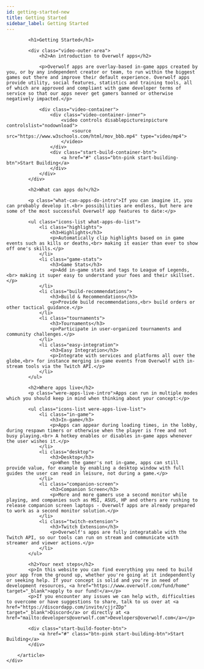 ```yaml
---
id: getting-started-new
title: Getting Started
sidebar_label: Getting Started
---
```


<main>
    <div class="getting-started-container">
        <article class="getting-started-article">

            <h1>Getting Started</h1>

            <div class="video-outer-area">
                <h2>An introduction to Overwolf apps</h2>

                <p>Overwolf apps are overlay-based in-game apps created by you, or by any independent creator or team, to run within the biggest games out there and improve their default experience. Overwolf apps provide utility, social features, statistics and training tools, all of which are approved and compliant with game developer terms of service so that our apps never get gamers banned or otherwise negatively impacted.</p>

                <div class="video-container">
                    <div class="video-container-inner">
                        <video controls disablepictureinpicture controlslist="nodownload">
                            <source src="https://www.w3schools.com/html/mov_bbb.mp4" type="video/mp4">
                        </video>
                    </div>
                    <div class="start-build-container-btn">
                        <a href="#" class="btn-pink start-building-btn">Start Building</a>
                    </div>
                </div>
            </div>

            <h2>What can apps do?</h2>

            <p class="what-can-apps-do-intro">If you can imagine it, you can probably develop it.<br> possibilities are endless, but here are some of the most successful Overwolf app features to date:</p>

            <ul class="icons-list what-apps-do-list">
                <li class="highlights">
                    <h3>Highlights</h3>
                    <p>Automatically clip highlights based on in game events such as kills or deaths,<br> making it easier than ever to show off one's skills.</p>
                </li>
                <li class="game-stats">
                    <h3>Game Stats</h3>
                    <p>Add in-game stats and tags to League of Legends,<br> making it super easy to understand your foes and their skillset.</p>
                </li>
                <li class="build-recommendations">
                    <h3>Build & Recommendations</h3>
                    <p>Provide build recommendations,<br> build orders or other tactical guidance.</p>
                </li>
                <li class="tournaments">
                    <h3>Tournaments</h3>
                    <p>Participate in user-organized tournaments and community challenges.</p>
                </li>
                <li class="easy-integration">
                    <h3>Easy Integration</h3>
                    <p>Integrate with services and platforms all over the globe,<br> for instance merging in-game events from Overwolf with in-stream tools via the Twitch API.</p>
                </li>
            </ul>

            <h2>Where apps live</h2>
            <p class="were-apps-live-intro">Apps can run in multiple modes which you should keep in mind when thinking about your concept:</p>

            <ul class="icons-list were-apps-live-list">
                <li class="in-game">
                    <h3>In-game</h3>
                    <p>Apps can appear during loading times, in the lobby, during respawn timers or otherwise when the player is free and not busy playing.<br> A hotkey enables or disables in-game apps whenever the user wishes it.</p>
                </li>
                <li class="desktop">
                    <h3>Desktop</h3>
                    <p>When the gamer's not in-game, apps can still provide value, for example by enabling a desktop window with full guides the user can read in leisure, not during a game.</p>
                </li>
                <li class="companion-screen">
                    <h3>Companion Screen</h3>
                    <p>More and more gamers use a second monitor while playing, and companies such as MSI, ASUS, HP and others are rushing to release companion screen laptops - Overwolf apps are already prepared to work as a second monitor solution.</p>
                </li>
                <li class="twitch-extension">
                    <h3>Twitch Extension</h3>
                    <p>Overwolf's apps are fully integratable with the Twitch API, so our tools can run on stream and communicate with streamer and viewer actions.</p>
                </li>
            </ul>

            <h2>Your next steps</h2>
            <p>In this website you can find everything you need to build your app from the ground up, whether you're going at it independently or seeking help. If your concept is solid and you're in need of development resources, <a href="https://www.overwolf.com/fund/home" target="_blank">apply to our fund!</a></p>
            <p>If you encounter any issues we can help with, difficulties to overcome or have suggestions to share, talk to us over at <a href="https://discordapp.com/invite/cjjrZDp" target="_blank">Discord</a> or directly at <a href="mailto:developers@overwolf.com">Developers@overwolf.com</a></p>

            <div class="start-build-footer-btn">
                <a href="#" class="btn-pink start-building-btn">Start Building</a>
            </div>

        </article>
    </div>
</main>